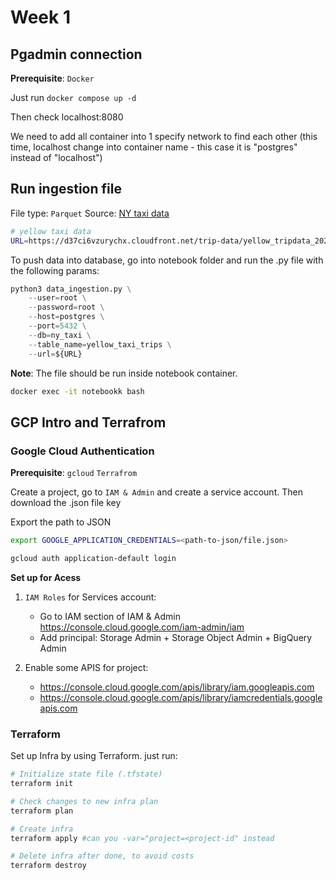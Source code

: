 # Week 1

## Pgadmin connection
**Prerequisite**: `Docker`

Just run `docker compose up -d`

Then check localhost:8080

We need to add all container into 1 specify network to find each other (this time, localhost change into container name - this case it is "postgres" instead of "localhost")

## Run ingestion file
File type: `Parquet`
Source: [NY taxi data](https://www.nyc.gov/site/tlc/about/tlc-trip-record-data.page)
```bash
# yellow taxi data
URL=https://d37ci6vzurychx.cloudfront.net/trip-data/yellow_tripdata_2021-01.parquet

```
To push data into database, go into notebook folder and run the .py file with the following params:
```python
python3 data_ingestion.py \
    --user=root \
    --password=root \
    --host=postgres \
    --port=5432 \
    --db=ny_taxi \
    --table_name=yellow_taxi_trips \
    --url=${URL}
```
**Note**: The file should be run inside notebook container.
```bash
docker exec -it notebookk bash
```

## GCP Intro and Terrafrom
### Google Cloud Authentication
**Prerequisite**: `gcloud` `Terrafrom`

Create a project, go to `IAM & Admin` and create a service account. Then download the .json file key

Export the path to JSON
```bash
export GOOGLE_APPLICATION_CREDENTIALS=<path-to-json/file.json>

gcloud auth application-default login
```

**Set up for Acess**
1. `IAM Roles` for Services account:
    - Go to IAM section of IAM & Admin https://console.cloud.google.com/iam-admin/iam
    - Add principal: Storage Admin + Storage Object Admin + BigQuery Admin

2. Enable some APIS for project:
    - https://console.cloud.google.com/apis/library/iam.googleapis.com
    - https://console.cloud.google.com/apis/library/iamcredentials.googleapis.com

### Terraform

Set up Infra by using Terraform. just run:
```bash
# Initialize state file (.tfstate)
terraform init

# Check changes to new infra plan
terraform plan

# Create infra
terraform apply #can you -var="project=<project-id" instead

# Delete infra after done, to avoid costs
terraform destroy
```



